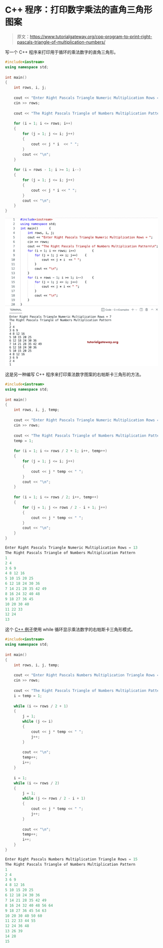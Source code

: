 # C++ 程序：打印数字乘法的直角三角形图案

> 原文：<https://www.tutorialgateway.org/cpp-program-to-print-right-pascals-triangle-of-multiplication-numbers/>

写一个 C++ 程序来打印用于循环的乘法数字的直角三角形。

```cpp
#include<iostream>
using namespace std;

int main()
{
	int rows, i, j;

	cout << "Enter Right Pascals Triangle Numeric Multiplication Rows = ";
	cin >> rows;

	cout << "The Right Pascals Triangle of Numbers Multiplication Pattern\n";

	for (i = 1; i <= rows; i++)
	{
		for (j = 1; j <= i; j++)
		{
			cout << j * i  << " ";
		}
		cout << "\n";
	}

	for (i = rows - 1; i >= 1; i--)
	{
		for (j = 1; j <= i; j++)
		{
			cout << j * i << " ";
		}
		cout << "\n";
	}
}
```

![C++ Program to Print Right Pascals Triangle of Multiplication Numbers Pattern](img/ba8574581eb25809884956b9250e2f88.png)

这是另一种编写 C++ 程序来打印乘法数字图案的右帕斯卡三角形的方法。

```cpp
#include<iostream>
using namespace std;

int main()
{
	int rows, i, j, temp;

	cout << "Enter Right Pascals Triangle Numeric Multiplication Rows = ";
	cin >> rows;

	cout << "The Right Pascals Triangle of Numbers Multiplication Pattern\n";
	temp = 1;

	for (i = 1; i <= rows / 2 + 1; i++, temp++)
	{
		for (j = 1; j <= i; j++)
		{
			cout << j * temp << " ";
		}
		cout << "\n";
	}

	for (i = 1; i <= rows / 2; i++, temp++)
	{
		for (j = 1; j <= rows / 2 - i + 1; j++)
		{
			cout << j * temp << " ";
		}
		cout << "\n";
	}
}
```

```cpp
Enter Right Pascals Triangle Numeric Multiplication Rows = 13
The Right Pascals Triangle of Numbers Multiplication Pattern
1 
2 4 
3 6 9 
4 8 12 16 
5 10 15 20 25 
6 12 18 24 30 36 
7 14 21 28 35 42 49 
8 16 24 32 40 48 
9 18 27 36 45 
10 20 30 40 
11 22 33 
12 24 
13 
```

这个 [C++ 例子](https://www.tutorialgateway.org/cpp-programs/)使用 while 循环显示乘法数字的右帕斯卡三角形模式。

```cpp
#include<iostream>
using namespace std;

int main()
{
	int rows, i, j, temp;

	cout << "Enter Right Pascals Numbers Multiplication Triangle Rows = ";
	cin >> rows;

	cout << "The Right Pascals Triangle of Numbers Multiplication Pattern\n";
	i = temp = 1;

	while (i <= rows / 2 + 1)
	{
		j = 1;
		while (j <= i)
		{
			cout << j * temp << " ";
			j++;
		}

		cout << "\n";
		temp++;
		i++;
	}

	i = 1;
	while (i <= rows / 2)
	{
		j = 1;
		while (j <= rows / 2 - i + 1)
		{
			cout << j * temp << " ";
			j++;
		}

		cout << "\n";
		temp++;
		i++;
	}
}
```

```cpp
Enter Right Pascals Numbers Multiplication Triangle Rows = 15
The Right Pascals Triangle of Numbers Multiplication Pattern
1 
2 4 
3 6 9 
4 8 12 16 
5 10 15 20 25 
6 12 18 24 30 36 
7 14 21 28 35 42 49 
8 16 24 32 40 48 56 64 
9 18 27 36 45 54 63 
10 20 30 40 50 60 
11 22 33 44 55 
12 24 36 48 
13 26 39 
14 28 
15 
```